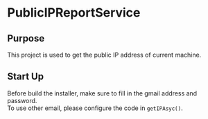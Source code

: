 # PublicIPReportService

## Purpose

This project is used to get the public IP address of current machine.

## Start Up

Before build the installer, make sure to fill in the gmail address and password.  
To use other email, please configure the code in `getIPAsyc()`.
